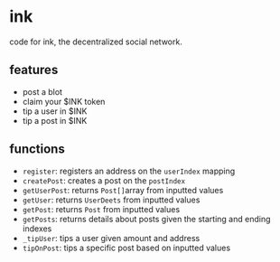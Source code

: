 # ink

code for ink, the decentralized social network.

## features

- post a blot
- claim your $INK token
- tip a user in $INK
- tip a post in $INK

## functions

- `register`: registers an address on the `userIndex` mapping
- `createPost`: creates a post on the `postIndex`
- `getUserPost`: returns `Post[]`array from inputted values
- `getUser`: returns `UserDeets` from inputted values
- `getPost`: returns `Post` from inputted values
- `getPosts`: returns details about posts given the starting and ending indexes
- `_tipUser`: tips a user given amount and address
- `tipOnPost`: tips a specific post based on inputted values
